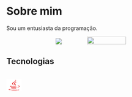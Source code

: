 # Sobre mim

Sou um entusiasta da programação.

<div align="center">
  <img width="45%" src="https://github-readme-stats.vercel.app/api?username=misphyr&show_icons=true&theme=github_dark&include_all_commits=true&count_private=true"/>
  <img width="45%" height="70%" src="https://github-readme-stats.vercel.app/api/top-langs/?username=misphyr&layout=compact&langs_count=10&theme=github_dark"/>
</div>

## Tecnologias

<div style="display: inline_block"><br>
  <img align="center" alt="JAVA" height="30" width="40" src="https://raw.githubusercontent.com/devicons/devicon/master/icons/java/java-plain.svg">
  
 
